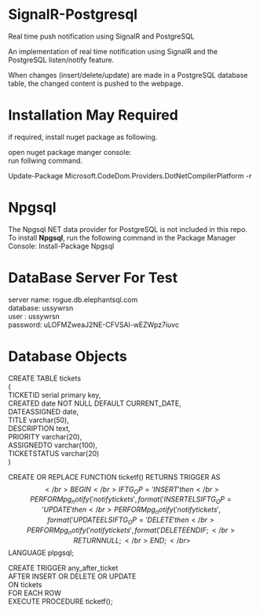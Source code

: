 # SignalR-Postgresql
Real time push notification using SignalR  and PostgreSQL

An implementation of real time notification using SignalR and the PostgreSQL listen/notify feature.

When changes (insert/delete/update) are made in a PostgreSQL database table, the changed content is pushed to the webpage.
# Installation May Required 

if required, install nuget package as following. </br>

open nuget package manger console: </br>
run follwing command. </br>

Update-Package Microsoft.CodeDom.Providers.DotNetCompilerPlatform -r </br>

# Npgsql
The Npgsql NET data provider for PostgreSQL is not included in this repo.
To install <b>Npgsql</b>, run the following command in the Package Manager Console: Install-Package Npgsql

# DataBase Server For Test
server name: 	rogue.db.elephantsql.com </br>
database: ussywrsn </br>
user : ussywrsn </br>
password: uLOFMZweaJ2NE-CFVSAl-wEZWpz7iuvc </br>

# Database Objects
CREATE TABLE tickets</br>
(</br>
    TICKETID serial primary key,</br>
    CREATED date NOT NULL DEFAULT CURRENT_DATE,</br>
    DATEASSIGNED date,</br>
    TITLE varchar(50),</br>
    DESCRIPTION text,</br>
    PRIORITY varchar(20),</br>
    ASSIGNEDTO varchar(100),</br>
    TICKETSTATUS varchar(20)</br>
)</br>

 CREATE OR REPLACE FUNCTION ticketf() RETURNS TRIGGER AS $$</br>
    BEGIN</br>
    IF TG_OP = 'INSERT' then</br>
    PERFORM pg_notify('notifytickets', format('INSERT %s %s', NEW.TICKETID, NEW.CREATED));</br>
    ELSIF TG_OP = 'UPDATE' then</br>
    PERFORM pg_notify('notifytickets', format('UPDATE %s %s', OLD.TICKETID, OLD.CREATED));</br>
    ELSIF TG_OP = 'DELETE' then</br>
    PERFORM pg_notify('notifytickets', format('DELETE %s %s', OLD.TICKETID, OLD.CREATED));</br>
    END IF;</br>
    RETURN NULL;</br>
    END;</br>
    $$ LANGUAGE plpgsql;</br>
  

CREATE TRIGGER any_after_ticket</br>
    AFTER INSERT OR DELETE OR UPDATE</br> 
    ON tickets</br>
    FOR EACH ROW</br>
    EXECUTE PROCEDURE ticketf();</br>

